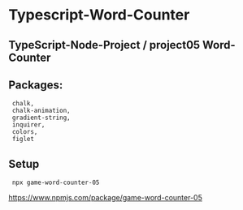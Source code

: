 # Typescript-Word-Counter
## TypeScript-Node-Project / project05 Word-Counter


## Packages:
```
 chalk,
 chalk-animation,
 gradient-string,
 inquirer,
 colors,
 figlet
```

 ## Setup
```
 npx game-word-counter-05
```
https://www.npmjs.com/package/game-word-counter-05
